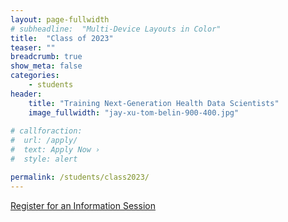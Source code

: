 ```yaml
---
layout: page-fullwidth
# subheadline:  "Multi-Device Layouts in Color"
title:  "Class of 2023"
teaser: ""
breadcrumb: true
show_meta: false
categories:
    - students
header:
    title: "Training Next-Generation Health Data Scientists"
    image_fullwidth: "jay-xu-tom-belin-900-400.jpg"
    
# callforaction:
#  url: /apply/
#  text: Apply Now ›
#  style: alert

permalink: /students/class2023/
---
```


<!-- [Sign up for updates here.](https://uclahs.az1.qualtrics.com/jfe/form/SV_0xFyH6DBXYrRzgi) -->

<div class="row t60 b60">
        <div class="small-12 text-center columns">
            <a class="button large radius info" href="https://ucla.zoom.us/meeting/register/tJ0rd-qtqD8vHt1KVs1tq8zz_QmqnzW1xxy_">Register for an Information Session</a>
        </div><!-- /.small-12.columns -->
</div><!-- /.row -->
